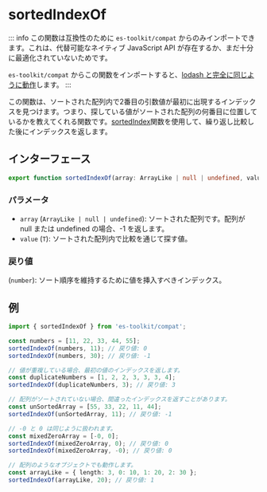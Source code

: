 # sortedIndexOf

::: info
この関数は互換性のために `es-toolkit/compat` からのみインポートできます。これは、代替可能なネイティブ JavaScript API が存在するか、まだ十分に最適化されていないためです。

`es-toolkit/compat` からこの関数をインポートすると、[lodash と完全に同じように動作](../../../compatibility.md)します。
:::

この関数は、ソートされた配列内で2番目の引数値が最初に出現するインデックスを見つけます。つまり、探している値がソートされた配列の何番目に位置しているかを教えてくれる関数です。[sortedIndex](./sortedIndex.md)関数を使用して、繰り返し比較した後にインデックスを返します。

## インターフェース

```typescript
export function sortedIndexOf(array: ArrayLike | null | undefined, value: T): number;
```

### パラメータ

- `array` (`ArrayLike | null | undefined`): ソートされた配列です。配列が null または undefined の場合、-1 を返します。
- `value` (`T`): ソートされた配列内で比較を通じて探す値。

### 戻り値

(`number`): ソート順序を維持するために値を挿入すべきインデックス。

## 例

```typescript
import { sortedIndexOf } from 'es-toolkit/compat';

const numbers = [11, 22, 33, 44, 55];
sortedIndexOf(numbers, 11); // 戻り値: 0
sortedIndexOf(numbers, 30); // 戻り値: -1

// 値が重複している場合、最初の値のインデックスを返します。
const duplicateNumbers = [1, 2, 2, 3, 3, 3, 4];
sortedIndexOf(duplicateNumbers, 3); // 戻り値: 3

// 配列がソートされていない場合、間違ったインデックスを返すことがあります。
const unSortedArray = [55, 33, 22, 11, 44];
sortedIndexOf(unSortedArray, 11); // 戻り値: -1

// -0 と 0 は同じように扱われます。
const mixedZeroArray = [-0, 0];
sortedIndexOf(mixedZeroArray, 0); // 戻り値: 0
sortedIndexOf(mixedZeroArray, -0); // 戻り値: 0

// 配列のようなオブジェクトでも動作します。
const arrayLike = { length: 3, 0: 10, 1: 20, 2: 30 };
sortedIndexOf(arrayLike, 20); // 戻り値: 1
```
